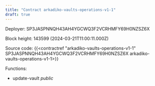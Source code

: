 ```yaml
---
title: "Contract arkadiko-vaults-operations-v1-1"
draft: true
---
```

Deployer: SP3JASPNNQH43AH4YGCWQ3F2VCRHMFY69H0NZSZ6X


 



Block height: 143599 (2024-03-21T11:00:11.000Z)

Source code: {{<contractref "arkadiko-vaults-operations-v1-1" SP3JASPNNQH43AH4YGCWQ3F2VCRHMFY69H0NZSZ6X arkadiko-vaults-operations-v1-1>}}

Functions:

* update-vault _public_
